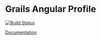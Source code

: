 # Grails Angular Profile

[![Build Status](https://travis-ci.org/grails-profiles/angular.svg?branch=master)](https://travis-ci.org/grails-profiles/angular)


[Documentation](https://grails-profiles.github.io/angular/latest/guide/index.html)
